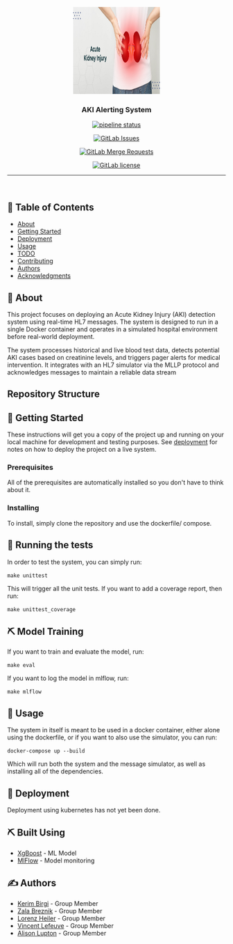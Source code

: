 <p align="center">
  <a href="" rel="noopener">
 <img width=200px height=200px src="img/aki.png" alt="Project logo"></a>
</p>

<h3 align="center">AKI Alerting System</h3>

<div align="center">

[![pipeline status](https://gitlab.doc.ic.ac.uk/vl724/swemls_europe/badges/main/pipeline.svg)](https://gitlab.doc.ic.ac.uk/vl724/swemls_europe/-/pipelines)

[![GitLab Issues](https://img.shields.io/gitlab/issues/vl724/swemls_europe)](https://gitlab.doc.ic.ac.uk/vl724/swemls_europe/-/issues)

[![GitLab Merge Requests](https://img.shields.io/gitlab/merge-requests/vl724/swemls_europe)](https://gitlab.doc.ic.ac.uk/vl724/swemls_europe/-/merge_requests)

[![GitLab license](https://img.shields.io/gitlab/license/vl724/swemls_europe)](https://gitlab.doc.ic.ac.uk/vl724/swemls_europe/-/blob/main/LICENSE)

</div>

---

<p align="center"> 
    <br> 
</p>

## 📝 Table of Contents

- [About](#about)
- [Getting Started](#getting_started)
- [Deployment](#deployment)
- [Usage](#usage)
- [TODO](../TODO.md)
- [Contributing](../CONTRIBUTING.md)
- [Authors](#authors)
- [Acknowledgments](#acknowledgement)

## 🧐 About <a name = "about"></a>

This project focuses on deploying an Acute Kidney Injury (AKI) detection system using real-time HL7 messages. The system is designed to run in a single Docker container and operates in a simulated hospital environment before real-world deployment.

The system processes historical and live blood test data, detects potential AKI cases based on creatinine levels, and triggers pager alerts for medical intervention. It integrates with an HL7 simulator via the MLLP protocol and acknowledges messages to maintain a reliable data stream

## Repository Structure <a name = "Repository Structure"></a>

## 🏁 Getting Started <a name = "getting_started"></a>

These instructions will get you a copy of the project up and running on your local machine for development and testing purposes. See [deployment](#deployment) for notes on how to deploy the project on a live system.

### Prerequisites

All of the prerequisites are automatically installed so you don't have to think about it.

### Installing

To install, simply clone the repository and use the dockerfile/ compose.

## 🔧 Running the tests <a name = "tests"></a>

In order to test  the system, you can simply run:

```shell
make unittest
```

This will trigger all the unit tests.
If you want to add a coverage report, then run:

```shell
make unittest_coverage
```

## ⛏️ Model Training <a name = "model_training"></a>

If you want to train and evaluate the model, run:

```shell
make eval
```

If you want to log the model in mlflow, run:

```shell
make mlflow
```

## 🎈 Usage <a name="usage"></a>

The system in itself is meant to be used in a docker container, either alone using the dockerfile, or if you want to also use the simulator, you can run:

```shell
docker-compose up --build
```
Which will run both the system and the message simulator, as well as installing all of the dependencies.

## 🚀 Deployment <a name = "deployment"></a>

Deployment using kubernetes has not yet been done.

## ⛏️ Built Using <a name = "built_using"></a>

- [XgBoost](https://xgboost.readthedocs.io/en/stable/) - ML Model
- [MlFlow](https://mlflow.org/) - Model monitoring

## ✍️ Authors <a name = "authors"></a>

- [Kerim Birgi](mailto:kerim.birgi24@imperial.ac.uk) - Group Member
- [Zala Breznik](mailto:zala.breznik24@imperial.ac.uk) - Group Member
- [Lorenz Heiler](mailto:lorenz.heiler24@imperial.ac.uk) - Group Member
- [Vincent Lefeuve](mailto:vincent.lefeuve24@imperial.ac.uk) - Group Member
- [Alison Lupton](mailto:alison.lupton24@imperial.ac.uk) - Group Member